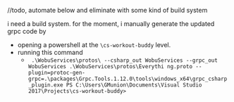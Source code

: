 ﻿//todo, automate below and eliminate with some kind of build system

i need a build system. for the moment, i manually generate the updated grpc code by 
- opening a powershell at the `\cs-workout-buddy` level.
- running this command
  - ` .\WobuServices\protos\ --csharp_out WobuServices --grpc_out WobuServices .\WobuServices\protos\Everythi
ng.proto --plugin=protoc-gen-grpc=.\packages\Grpc.Tools.1.12.0\tools\windows_x64\grpc_csharp_plugin.exe
PS C:\Users\GMunion\Documents\Visual Studio 2017\Projects\cs-workout-buddy>`